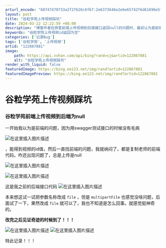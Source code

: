 ```yaml
---
arturl_encode: "68747470733a2f2f626c6f67:2e6373646e2e6e65742f6d61696e5f5363616e6e657230312f:61727469636c652f64657461696c732f313232383637383831"
layout: post
title: "谷粒学苑上传视频踩坑"
date: 2024-03-22 12:22:59 +08:00
description: "博客作者在排查前端上传视频到后端接口返回null的问题时，最初认为是前端代码错误。通过使用Swagg"
keywords: "谷粒学院上传视频id返回为空"
categories: ['记录Bug']
tags: ['谷粒学苑', '上传视频']
artid: "122867881"
image:
    path: https://api.vvhan.com/api/bing?rand=sj&artid=122867881
    alt: "谷粒学苑上传视频踩坑"
render_with_liquid: false
featuredImage: https://bing.ee123.net/img/rand?artid=122867881
featuredImagePreview: https://bing.ee123.net/img/rand?artid=122867881
---
```


# 谷粒学苑上传视频踩坑

### 谷粒学苑前端上传视频到后端为null

一开始我以为是前端的问题，因为用swagger测试接口的时候没有毛病
  
![在这里插入图片描述](https://i-blog.csdnimg.cn/blog_migrate/66b4e5644fd5b3c56de807291705259d.png)

，能得到视频的id值，然后一直找前端的问题，我就纳闷了，都是复制老师的前端代码，咋还出现问题了，总是上传是null
  
![在这里插入图片描述](https://i-blog.csdnimg.cn/blog_migrate/d8ed130e32644f725941fa98f2809679.png)
  
![在这里插入图片描述](https://i-blog.csdnimg.cn/blog_migrate/7df6970e12052578931fe7985efc4579.png)

这是我之前的后端接口代码
![在这里插入图片描述](https://i-blog.csdnimg.cn/blog_migrate/88101c124e1832dd93debcd3d11ac493.png)
  
本来想这试一试把参数名称改成
`file`
，但是
`multipartFile`
也感觉没啥问题，后面试了一下，果然改成
`file`
就可以了，我也不知道是怎么回事。就感觉挺神奇的。
  
**改完之后见证奇迹的时候到了！！！**
  
![在这里插入图片描述](https://i-blog.csdnimg.cn/blog_migrate/302ffc6e864e2def31844ef3f01115b2.png)
![在这里插入图片描述](https://i-blog.csdnimg.cn/blog_migrate/804da872f9d4d89b432e7f7df0ab9b0f.png)
  
特此记录！！！